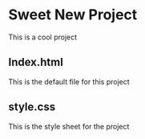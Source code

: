 # Sweet New Project

This is a cool project

## Index.html

This is the default file for this project


## style.css

This is the style sheet for the project
